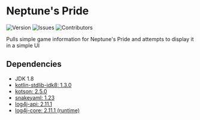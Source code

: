 # Neptune's Pride
![Version](https://img.shields.io/github/tag/Macro303/Neptunes-Pride.svg?label=version)
![Issues](https://img.shields.io/github/issues/Macro303/Neptunes-Pride.svg?label=issues)
![Contributors](https://img.shields.io/github/contributors/Macro303/Neptunes-Pride.svg?label=contributors)

Pulls simple game information for Neptune's Pride and attempts to display it in a simple UI

## Dependencies
 - JDK 1.8
 - [kotlin-stdlib-jdk8: 1.3.0](https://kotlinlang.org/)
 - [kotson: 2.5.0](https://github.com/SalomonBrys/Kotson)
 - [snakeyaml: 1.23](https://bitbucket.org/asomov/snakeyaml)
 - [log4j-api: 2.11.1](https://logging.apache.org/log4j/2.x/)
 - [log4j-core: 2.11.1 (runtime)](https://logging.apache.org/log4j/2.x/)
